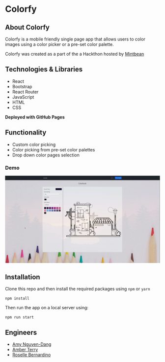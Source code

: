 # Colorfy

## About Colorfy

Colorfy is a mobile friendly single page app that allows users to color images
using a color picker or a pre-set color palette.

Colorfy was created as a part of the a Hackthon hosted by [Mintbean](https://www.mintbean.io/)

## Technologies & Libraries
- React
- Bootstrap
- React Router
- JavaScript
- HTML
- CSS

**Deployed with GitHub Pages**

## Functionality
- Custom color picking
- Color picking from pre-set color palettes
- Drop down color pages selection

### Demo
![colorfy gif](./src/images/colorfy_demo.gif)

## Installation
Clone this repo and then install the required packages using `npm` or `yarn`
```
npm install
```

Then run the app on a local server using:
```
npm run start
```

## Engineers
- [Amy Nguyen-Dang](https://www.linkedin.com/in/amy-nguyen-dang/)
- [Amber Terry](https://www.linkedin.com/in/amberterry/)
- [Roselle Bernardino](https://linkedin.com/in/rosellebernardino)

